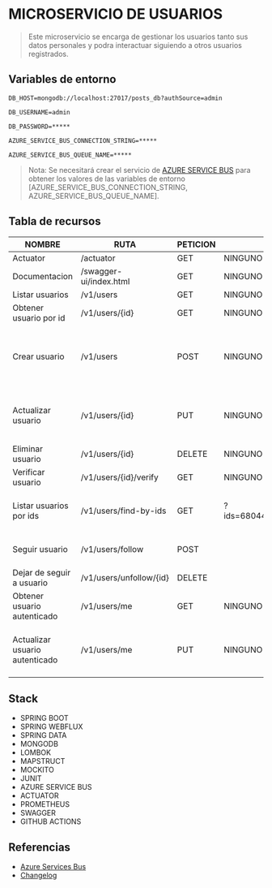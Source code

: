 # MICROSERVICIO DE USUARIOS
> Este microservicio se encarga de gestionar los usuarios tanto sus datos personales y podra interactuar siguiendo a otros usuarios registrados.

## Variables de entorno
```
DB_HOST=mongodb://localhost:27017/posts_db?authSource=admin
```
```
DB_USERNAME=admin
```
```
DB_PASSWORD=*****
```
```
AZURE_SERVICE_BUS_CONNECTION_STRING=*****
```
```
AZURE_SERVICE_BUS_QUEUE_NAME=*****
```
>Nota: Se necesitará crear el servicio de [AZURE SERVICE BUS](https://learn.microsoft.com/en-us/azure/service-bus-messaging/service-bus-messaging-overview)  para obtener los valores de las variables de entorno [AZURE_SERVICE_BUS_CONNECTION_STRING, AZURE_SERVICE_BUS_QUEUE_NAME].
## Tabla de recursos
| NOMBRE                         | RUTA                    | PETICION | PARAMETROS                                             | CUERPO                                                                                                                | 
|--------------------------------|-------------------------|----------|--------------------------------------------------------|-----------------------------------------------------------------------------------------------------------------------|
| Actuator                       | /actuator               | GET      | NINGUNO                                                | NINGUNO                                                                                                               |
| Documentacion                  | /swagger-ui/index.html  | GET      | NINGUNO    | NINGUNO                                                                                                               |
| Listar usuarios                | /v1/users               | GET      | NINGUNO                                                | NINGUNO                                                                                                               |
| Obtener usuario por id         | /v1/users/{id}          | GET      | NINGUNO                                                | NINGUNO                                                                                                               |
| Crear usuario                  | /v1/users               | POST     | NINGUNO                                                | {<br/>"names":"Jhon"<br/>"lastNames":"Doe"<br/>"email":"jhondoe@example.com"<br/>"userId":"cde8c071a420424abf2"<br/>} |
| Actualizar usuario             | /v1/users/{id}          | PUT      | NINGUNO                                                | {<br/>"names":"Jhon"<br/>"lastNames":"Doe"<br/>"email":"jhondoe@example.com"<br/>}                                    |
| Eliminar usuario               | /v1/users/{id}          | DELETE   | NINGUNO                                                | NINGUNO                                                                                                               |
| Verificar usuario              | /v1/users/{id}/verify   | GET      | NINGUNO                                                | NINGUNO                                                                                                               |
| Listar usuarios por ids        | /v1/users/find-by-ids   | GET      | ?ids=6804498d871f48237c0f5e40,6804498d871f48237c0f5e47 | {<br/>"postId":"6804498d871f48237c0f5e40",<br/> "typeTarget":"LIKE"<br/>}                                             |
| Seguir usuario                 | /v1/users/follow        | POST     |                                                        | {<br/>"followedId":"cde8c071a420424abf28b189ae2cd6982",<br/>}                                                         |
| Dejar de seguir a usuario      | /v1/users/unfollow/{id} | DELETE   |                                                        |                                                                                                                       |
| Obtener usuario autenticado    | /v1/users/me            | GET      | NINGUNO                                                | NINGUNO                                                                                                               |
| Actualizar usuario autenticado | /v1/users/me            | PUT      | NINGUNO                                                | {<br/>"names":"Jhon"<br/>"lastNames":"Doe"<br/>"email":"jhondoe@example.com"<br/>}                                    |

## Stack
* SPRING BOOT
* SPRING WEBFLUX
* SPRING DATA
* MONGODB
* LOMBOK
* MAPSTRUCT
* MOCKITO
* JUNIT
* AZURE SERVICE BUS
* ACTUATOR
* PROMETHEUS
* SWAGGER
* GITHUB ACTIONS

## Referencias
* [Azure Services Bus](https://learn.microsoft.com/en-us/azure/service-bus-messaging/service-bus-messaging-overview)
* [Changelog](https://github.com/fsialer/twitter-clone-users-service/blob/main/CHANGELOG.md)